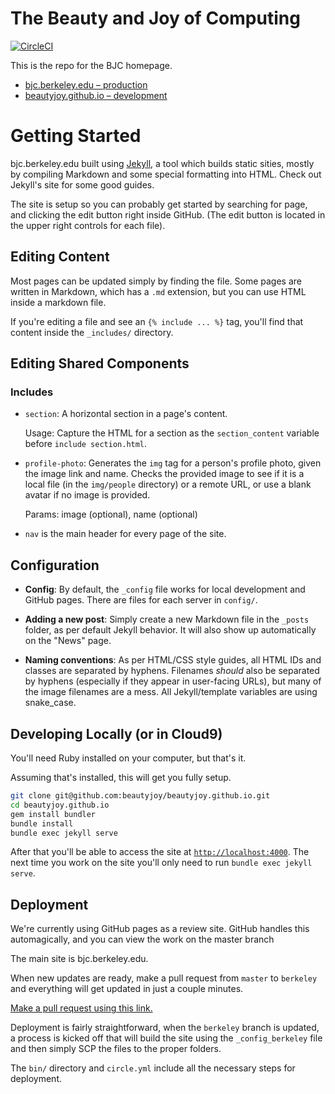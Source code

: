 # The Beauty and Joy of Computing

[![CircleCI](https://circleci.com/gh/beautyjoy/beautyjoy.github.io.svg?style=svg)](https://circleci.com/gh/beautyjoy/beautyjoy.github.io)

This is the repo for the BJC homepage.

* [bjc.berkeley.edu – production](http://bjc.berkeley.edu)
* [beautyjoy.github.io – development](http://beautyjoy.github.io)

# Getting Started

bjc.berkeley.edu built using [Jekyll][], a tool which builds static sities, mostly by compiling Markdown and some special formatting into HTML. Check out Jekyll's site for some good guides.

[Jekyll]: http://jekyllrb.com

The site is setup so you can probably get started by searching for page, and clicking the edit button right inside GitHub. (The edit button is located in the upper right controls for each file).

## Editing Content
Most pages can be updated simply by finding the file. Some pages are written in Markdown, which has a `.md` extension, but you can use HTML inside a markdown file.

If you're editing a file and see an `{% include ... %}` tag, you'll find that content inside the `_includes/` directory.

## Editing Shared Components

### Includes

-  `section`: A horizontal section in a page's content.

    Usage: Capture the HTML for a section as the `section_content` variable before `include section.html`.

-  `profile-photo`: Generates the `img` tag for a person's profile photo, given the image link and name.
    Checks the provided image to see if it is a local file (in the `img/people` directory) or a remote URL, or use a blank avatar if no image is provided.

    Params: image (optional), name (optional)

-  `nav` is the main header for every page of the site.

## Configuration
-   **Config**: By default, the `_config` file works for local development and GitHub pages. There are files for each server in `config/`.

-   **Adding a new post**: Simply create a new Markdown file in the `_posts` folder, as per default Jekyll behavior. It will also show up automatically on the "News" page.

-   **Naming conventions**: As per HTML/CSS style guides, all HTML IDs and classes are separated by hyphens.
    Filenames *should* also be separated by hyphens (especially if they appear in user-facing URLs), but many of the image filenames are a mess.
    All Jekyll/template variables are using snake_case.

## Developing Locally (or in Cloud9)
You'll need Ruby installed on your computer, but that's it.

Assuming that's installed, this will get you fully setup.

```sh
git clone git@github.com:beautyjoy/beautyjoy.github.io.git
cd beautyjoy.github.io
gem install bundler
bundle install
bundle exec jekyll serve
```

After that you'll be able to access the site at [`http://localhost:4000`](http://localhost:4000). The next time you work on the site you'll only need to run `bundle exec jekyll serve`.

## Deployment
We're currently using GitHub pages as a review site. GitHub handles this automagically, and you can view the work on the master branch

The main site is bjc.berkeley.edu.

When new updates are ready, make a pull request from `master` to `berkeley` and everything will get updated in just a couple minutes.

[Make a pull request using this link.][pr-to-berkeley]

[pr-to-berkeley]: https://github.com/beautyjoy/beautyjoy.github.io/compare/berkeley...master?expand=1

Deployment is fairly straightforward, when the `berkeley` branch is updated, a process is kicked off that will build the site using the `_config_berkeley` file and then simply SCP the files to the proper folders.

The `bin/` directory and `circle.yml` include all the necessary steps for deployment.
